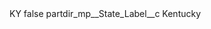 <?xml version="1.0" encoding="UTF-8"?>
<CustomMetadata xmlns="http://soap.sforce.com/2006/04/metadata" xmlns:xsi="http://www.w3.org/2001/XMLSchema-instance" xmlns:xsd="http://www.w3.org/2001/XMLSchema">
    <label>KY</label>
    <protected>false</protected>
    <values>
        <field>partdir_mp__State_Label__c</field>
        <value xsi:type="xsd:string">Kentucky</value>
    </values>
</CustomMetadata>
